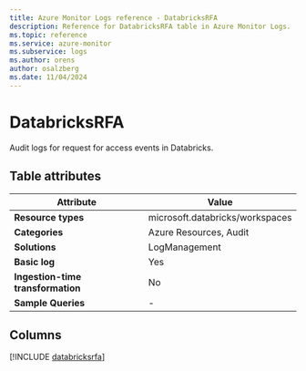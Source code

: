 ```yaml
---
title: Azure Monitor Logs reference - DatabricksRFA
description: Reference for DatabricksRFA table in Azure Monitor Logs.
ms.topic: reference
ms.service: azure-monitor
ms.subservice: logs
ms.author: orens
author: osalzberg
ms.date: 11/04/2024
---
```


# DatabricksRFA

Audit logs for request for access events in Databricks.


## Table attributes

|Attribute|Value|
|---|---|
|**Resource types**|microsoft.databricks/workspaces|
|**Categories**|Azure Resources, Audit|
|**Solutions**| LogManagement|
|**Basic log**|Yes|
|**Ingestion-time transformation**|No|
|**Sample Queries**|-|



## Columns
  
[!INCLUDE [databricksrfa](~/reusable-content/ce-skilling/azure/includes/azure-monitor/reference/tables/databricksrfa-include.md)]
